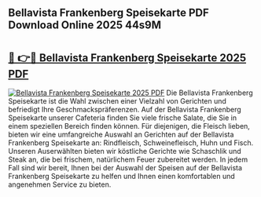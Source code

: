 ## Bellavista Frankenberg Speisekarte PDF Download Online 2025 44s9M

# <h2><a href="http://gcddlii.nevu.top/?p=Bellavista+Frankenberg+Speisekarte">🔗 👉🔴 Bellavista Frankenberg Speisekarte 2025 PDF</a></h2>

[![Bellavista Frankenberg Speisekarte 2025 PDF](https://i.imgur.com/dBaPXMq.png)](http://gcddlii.nevu.top/?p=Bellavista+Frankenberg+Speisekarte)
Die Bellavista Frankenberg Speisekarte ist die Wahl zwischen einer Vielzahl von Gerichten und befriedigt Ihre Geschmackspräferenzen. Auf der Bellavista Frankenberg Speisekarte unserer Cafeteria finden Sie viele frische Salate, die Sie in einem speziellen Bereich finden können. Für diejenigen, die Fleisch lieben, bieten wir eine umfangreiche Auswahl an Gerichten auf der Bellavista Frankenberg Speisekarte an: Rindfleisch, Schweinefleisch, Huhn und Fisch. Unseren Auserwählten bieten wir köstliche Gerichte wie Schaschlik und Steak an, die bei frischem, natürlichem Feuer zubereitet werden. In jedem Fall sind wir bereit, Ihnen bei der Auswahl der Speisen auf der Bellavista Frankenberg Speisekarte zu helfen und Ihnen einen komfortablen und angenehmen Service zu bieten.
